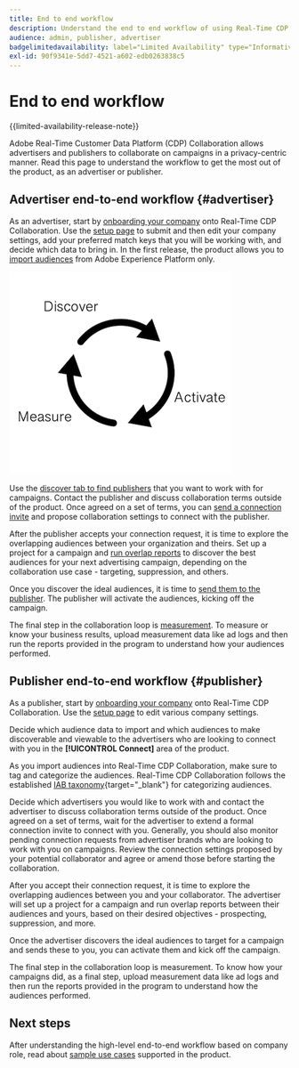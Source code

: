 ```yaml
---
title: End to end workflow
description: Understand the end to end workflow of using Real-Time CDP Collaboration as an advertiser or publisher
audience: admin, publisher, advertiser
badgelimitedavailability: label="Limited Availability" type="Informative" url="https://helpx.adobe.com/legal/product-descriptions/real-time-customer-data-platform-collaboration.html newtab=true"
exl-id: 90f9341e-5dd7-4521-a602-edb0263838c5
---
```

# End to end workflow

{{limited-availability-release-note}}

Adobe Real-Time Customer Data Platform (CDP) Collaboration allows advertisers and publishers to collaborate on campaigns in a privacy-centric manner. Read this page to understand the workflow to get the most out of the product, as an advertiser or publisher.

## Advertiser end-to-end workflow {#advertiser}

As an advertiser, start by [onboarding your company](/help/guide/setup/onboard-organization.md) onto Real-Time CDP Collaboration. Use the [setup page](/help/guide/setup/setup-overview.md) to submit and then edit your company settings, add your preferred match keys that you will be working with, and decide which data to bring in. In the first release, the product allows you to [import audiences](/help/guide/setup/onboard-audiences.md) from Adobe Experience Platform only. 

![Discover, share, measure for advertisers.](/help/assets/end-to-end-workflow/discover-activate-measure.png)

Use the [discover tab to find publishers](/help/guide/connect/discover-publishers.md) that you want to work with for campaigns. Contact the publisher and discuss collaboration terms outside of the product. Once agreed on a set of terms, you can [send a connection invite](/help/guide/connect/establishing-connections.md) and propose collaboration settings to connect with the publisher.

After the publisher accepts your connection request, it is time to explore the overlapping audiences between your organization and theirs. Set up a project for a campaign and [run overlap reports](/help/guide/collaborate/discover.md) to discover the best audiences for your next advertising campaign, depending on the collaboration use case - targeting, suppression, and others. 

Once you discover the ideal audiences, it is time to [send them to the publisher](/help/guide/collaborate/activate.md). The publisher will activate the audiences, kicking off the campaign. 

<!-- CORRECT LINK ABOVE TO INCLUDE TO APPROPRIATE SECTION  -->

The final step in the collaboration loop is [measurement](/help/guide/collaborate/measure.md). To measure or know your business results, upload measurement data like ad logs and then run the reports provided in the program to understand how your audiences performed. 

## Publisher end-to-end workflow {#publisher}

As a publisher, start by [onboarding your company](/help/guide/setup/onboard-organization.md) onto Real-Time CDP Collaboration. Use the [setup page](/help/guide/setup/setup-overview.md) to edit various company settings.

Decide which audience data to import and which audiences to make discoverable and viewable to the advertisers who are looking to connect with you in the **[!UICONTROL Connect]** area of the product.

As you import audiences into Real-Time CDP Collaboration, make sure to tag and categorize the audiences. Real-Time CDP Collaboration follows the established [IAB taxonomy](https://www.iab.com/guidelines/content-taxonomy/){target="_blank"} for categorizing audiences.

Decide which advertisers you would like to work with and contact the advertiser to discuss collaboration terms outside of the product. Once agreed on a set of terms, wait for the advertiser to extend a formal connection invite to connect with you. Generally, you should also monitor pending connection requests from advertiser brands who are looking to work with you on campaigns. Review the connection settings proposed by your potential collaborator and agree or amend those before starting the collaboration.

After you accept their connection request, it is time to explore the overlapping audiences between you and your collaborator. The advertiser will set up a project for a campaign and run overlap reports between their audiences and yours, based on their desired objectives - prospecting, suppression, and more.  

Once the advertiser discovers the ideal audiences to target for a campaign and sends these to you, you can activate them and kick off the campaign. 

The final step in the collaboration loop is measurement. To know how your campaigns did, as a final step, upload measurement data like ad logs and then run the reports provided in the program to understand how the audiences performed.

## Next steps

After understanding the high-level end-to-end workflow based on company role, read about [sample use cases](/help/guide/use-cases-benefits.md) supported in the product.
